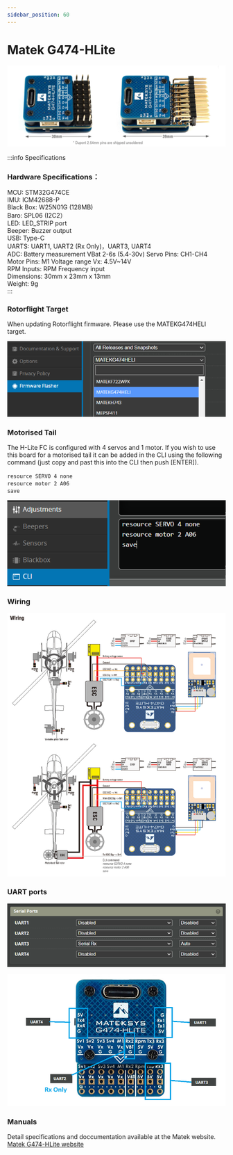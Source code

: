 ```yaml
---
sidebar_position: 60
---
```


# Matek G474-HLite

![Matek G474HELI](./img/matek-g474-hlite.png)

:::info Specifications  
### Hardware Specifications： 
MCU: STM32G474CE  
IMU: ICM42688-P  
Black Box: W25N01G (128MB)  
Baro: SPL06 (I2C2）   
LED: LED_STRIP port  
Beeper: Buzzer output  
USB: Type-C  
UARTS: UART1, UART2 (Rx Only)，UART3, UART4   
ADC: Battery measurement VBat 2-6s (5.4-30v)
Servo Pins: CH1-CH4  
Motor Pins: M1
Voltage range Vx: 4.5V~14V  
RPM Inputs: RPM Frequency input     
Dimensions: 30mm x 23mm x 13mm  
Weight: 9g  
:::

### Rotorflight Target
When updating Rotorflight firmware. Please use the MATEKG474HELI target.

![Matek G474Heli Target](./img/g474-target.png)

### Motorised Tail
The H-Lite FC is configured with 4 servos and 1 motor. If you wish to use this board for a motorised tail it can be added in the CLI using the following command (just copy and past this into the CLI then push [ENTER]). 

`resource SERVO 4 none`  
`resource motor 2 A06`  
`save`  

![Matek Motorised Tail](./img/mt-motorised.png)

### Wiring

![Wiring Diagram](./img/g474-hlite_wiring.jpg)

### UART ports

![UARTS](./img/mt-uarts.png)

![UARTS](./img/mt-hl-ports.png)

### Manuals
Detail specifications and doccumentation available at the Matek website.  
[Matek G474-HLite website](https://www.mateksys.com/?portfolio=g474-hlite)
